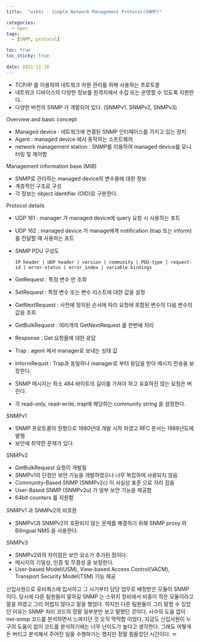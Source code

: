 ```yaml
---
title:  "wikki - Simple Network Management Protocol(SNMP)"

categories:
  - Spec
tags:
  - [SNMP, protocol]

toc: true
toc_sticky: true
 
date: 2021-11-28
---
```


- TCP/IP 를 이용하여 네트워크 자원 관리를 위해 사용하는 프로토콜
- 네트워크 디바이스의 다양한 정보를 원격지에서 수집 또는 운영할 수 있도록 지원한다.
- 다양한 버전의 SNMP 가 개발되어 있다. (SNMPv1, SNMPv2, SNMPv3)

Overview and basic concept

<!-- ![Untitled](https://github.com/jjanghee28/jjanghee28.github.io/blob/master/assets/img/SNMP_FLOW.png) -->

- Managed device : 네트워크에 연결된 SNMP 인터페이스를 가지고 있는 장치
- Agent : managed device 에서 동작하는 소프트웨어
- network management station : SNMP를 이용하여 managed device를 모니터링 및 제어함

Management information base (MIB)

- SNMP로 관리하는 managed device의 변수들에 대한 정보
- 계층적인 구조로 구성
- 각 정보는 object identifier (OID)로 구분한다.

<!-- ![Untitled](../assets/img/SNMP_MIB.png) -->

Protocol details

- UDP 161 : manager 가 managed device에 query 요청 시 사용하는 포트
- UDP 162 : managed device 가 manage에게 notification (trap 또는 inform) 를 전달할 때 사용하는 포트
- SNMP PDU 구성도
    
    `IP header | UDP header | version | community | PDU-type | request-id | error-status | error_index | variable bindings`
    
- GetRequest : 특정 변수 만 조회
- SetRequest : 특정 변수 또는 변수 리스트에 대한 값을 설정
- GetNextRequest : 사전에 정의된 순서에 따라 요청에 포함된 변수의 다음 변수의 값을 조회
- GetBulkRequest : 여러개의 GetNextRequest 를 한번에 처리
- Response : Get 요청들에 대한 응답
- Trap : agent 에서 manager로 보내는 상태 값
- InformRequst : Trap과 동일하나 manager로 부터 응답을 받아 메시지 전송을 보장한다.
- SNMP 메시지는 최소 484 바이트의 길이를 가져야 하고 유효하진 않는 요청은 버린다.
- 각 read-only,  read-write, trap에 해당하는 community string 을 설정한다.

SNMPv1

- SNMP 프로토콜의 원형으로 1980년대 개발 시작 하였고 RFC 문서는 1988년도에 발행
- 보안에 취약한 문제가 있다.

SNMPv2

- GetBulkRequest 요청이 개발됨
- SNMPv1의 단점인 보안 기능을 개발하였으나 너무 복잡하여 사용되지 않음
- Community-Based SNMP (SNMPv2c) 이 사실상 표준 으로 자리 잡음
- User-Based SNMP (SNMPv2u) 가 일부 보안 기능을 제공함
- 64bit counters 를 지원함

SNMPv1 과 SNMPv2의 비호환

- SNMPv1과 SNMPv2의 호환되지 않는 문제를 해결하기 위해 SNMP proxy 와 Bilingual NMS 을 사용한다.

SNMPv3

- SNMPv2와의 차이점은 보안 요소가 추가된 점이다.
- 메시지의 기밀성, 인증 및 무결성 을 보장한다.
- User-based Model(USM), View-based Access Control(VACM),  Transport Security Model(TSM) 기능 제공

신입사원으로 유비쿼스에 입사하고 그 시기부터 담당 업무로 배정받은 모듈이 SNMP 이다. 당시에 다른 팀원들이 말하길 SNMP 는 스위치 장비에서 비중이 적은 모듈이라고 말을 하였고 그리 어렵지 않다고 말을 했었다. 하지만 다른 팀원들이 그리 말할 수 있었던 이유는 SNMP 처리 코드의 정말 일부분만 보고 말했던 것이다. 사수의 도움 없이 net-snmp 코드를 분석하면서 느껴지던 것 오직 막막함 이었다. 지금도 신입사원이 누구의 도움이 없이 코드를 분석하기에는 너무 난이도가 높다고 생각한다. 그래도 어떻게든 버티고 분석해서 주어진 일을 수행하기는 했지만 정말 힘들었던 시간이다. ㅠ

